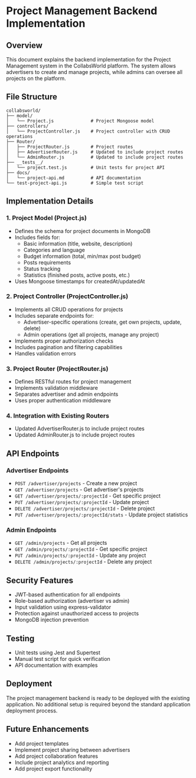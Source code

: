 # Project Management Backend Implementation

## Overview
This document explains the backend implementation for the Project Management system in the CollabsWorld platform. The system allows advertisers to create and manage projects, while admins can oversee all projects on the platform.

## File Structure
```
collabsworld/
├── model/
│   └── Project.js              # Project Mongoose model
├── controllers/
│   └── ProjectController.js    # Project controller with CRUD operations
├── Router/
│   ├── ProjectRouter.js        # Project routes
│   ├── AdvertiserRouter.js     # Updated to include project routes
│   └── AdminRouter.js          # Updated to include project routes
├── __tests__/
│   └── project.test.js         # Unit tests for project API
├── docs/
│   └── project-api.md          # API documentation
└── test-project-api.js         # Simple test script
```

## Implementation Details

### 1. Project Model (Project.js)
- Defines the schema for project documents in MongoDB
- Includes fields for:
  - Basic information (title, website, description)
  - Categories and language
  - Budget information (total, min/max post budget)
  - Posts requirements
  - Status tracking
  - Statistics (finished posts, active posts, etc.)
- Uses Mongoose timestamps for createdAt/updatedAt

### 2. Project Controller (ProjectController.js)
- Implements all CRUD operations for projects
- Includes separate endpoints for:
  - Advertiser-specific operations (create, get own projects, update, delete)
  - Admin operations (get all projects, manage any project)
- Implements proper authorization checks
- Includes pagination and filtering capabilities
- Handles validation errors

### 3. Project Router (ProjectRouter.js)
- Defines RESTful routes for project management
- Implements validation middleware
- Separates advertiser and admin endpoints
- Uses proper authentication middleware

### 4. Integration with Existing Routers
- Updated AdvertiserRouter.js to include project routes
- Updated AdminRouter.js to include project routes

## API Endpoints

### Advertiser Endpoints
- `POST /advertiser/projects` - Create a new project
- `GET /advertiser/projects` - Get advertiser's projects
- `GET /advertiser/projects/:projectId` - Get specific project
- `PUT /advertiser/projects/:projectId` - Update project
- `DELETE /advertiser/projects/:projectId` - Delete project
- `PUT /advertiser/projects/:projectId/stats` - Update project statistics

### Admin Endpoints
- `GET /admin/projects` - Get all projects
- `GET /admin/projects/:projectId` - Get specific project
- `PUT /admin/projects/:projectId` - Update any project
- `DELETE /admin/projects/:projectId` - Delete any project

## Security Features
- JWT-based authentication for all endpoints
- Role-based authorization (advertiser vs admin)
- Input validation using express-validator
- Protection against unauthorized access to projects
- MongoDB injection prevention

## Testing
- Unit tests using Jest and Supertest
- Manual test script for quick verification
- API documentation with examples

## Deployment
The project management backend is ready to be deployed with the existing application. No additional setup is required beyond the standard application deployment process.

## Future Enhancements
- Add project templates
- Implement project sharing between advertisers
- Add project collaboration features
- Include project analytics and reporting
- Add project export functionality